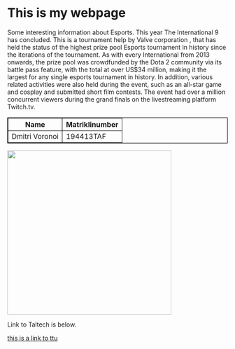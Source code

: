<!DOCTYPE html>
<html>
<head>
<title>Page Title</title>
</head>
<body>

<style>
table, th, td {
  border: 1px solid black;
}
</style>
</head>
<body>

<h1>This is my webpage</h1>
<p>Some interesting information about Esports. This year The International 9 has concluded. This is a tournament help by Valve corporation , that has held the status of the highest prize pool Esports tournament in history since the iterations of the tournament. As with every International from 2013 onwards, the prize pool was crowdfunded by the Dota 2 community via its battle pass feature, with the total at over US$34 million, making it the largest for any single esports tournament in history. In addition, various related activities were also held during the event, such as an all-star game and cosplay and submitted short film contests. The event had over a million concurrent viewers during the grand finals on the livestreaming platform Twitch.tv.</p>

</body>
</html>

<table style="width:100%">
  <tr>
    <th>Name</th>
    <th>Matriklinumber </th> 
  </tr>
  <tr>
    <td>Dmitri Voronoi</td>
    <td>194413TAF</td>
  </tr>
  <tr>

  </tr>
</table>

</body>
</html>

<img src="https://www.missourimanufacturers.org/uploads/7/4/1/5/74158985/world_1_orig.jpg"  width="375" height="375">

<p>Link to Taltech is below.</p>

<a href="https://www.ttu.ee/">this is a link to ttu</a>


